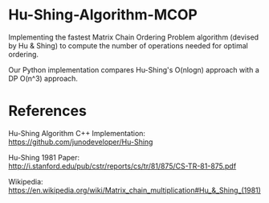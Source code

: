 # Hu-Shing-Algorithm-MCOP
Implementing the fastest Matrix Chain Ordering Problem algorithm (devised by Hu &amp; Shing) to compute the number of operations needed for optimal ordering.

Our Python implementation compares Hu-Shing's O(nlogn) approach with a DP O(n^3) approach.


# References
Hu-Shing Algorithm C++ Implementation: https://github.com/junodeveloper/Hu-Shing

Hu-Shing 1981 Paper: http://i.stanford.edu/pub/cstr/reports/cs/tr/81/875/CS-TR-81-875.pdf

Wikipedia: https://en.wikipedia.org/wiki/Matrix_chain_multiplication#Hu_&_Shing_(1981)

